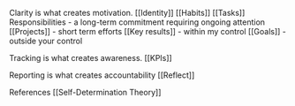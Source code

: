 
Clarity is what creates motivation.
[[Identity]]
[[Habits]]
[[Tasks]]
Responsibilities - a long-term commitment requiring ongoing attention
[[Projects]] - short term efforts
[[Key results]] - within my control
[[Goals]] - outside your control

Tracking is what creates awareness.
[[KPIs]]

Reporting is what creates accountability
[[Reflect]]


References
[[Self-Determination Theory]]